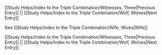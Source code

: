 [[Study Helps/Index to the Triple Combination/Witnesses, Three|Previous Entry]]  ||  [[Study Helps/Index to the Triple Combination/Wolf, Wolves|Next Entry]]

 See [[Study Helps/Index to the Triple Combination/Wife, Wives|Wife]]

[[Study Helps/Index to the Triple Combination/Witnesses, Three|Previous Entry]]  ||  [[Study Helps/Index to the Triple Combination/Wolf, Wolves|Next Entry]]